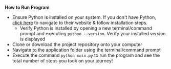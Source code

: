 **How to Run Program**
- Ensure Python is installed on your system.  If you don't have Python, [click here](https://www.python.org/) to navigate to their website & follow installation steps.
    - Verify Python is installed by opening a new terminal/command prompt and executing `python --version`.  Verify your installed version is displayed
- Clone or download the project repository onto your computer
- Navigate to the application folder using the terminal/command prompt
- Execute the command `python main.py` to run the program and see the total number of steps you took on your journey!